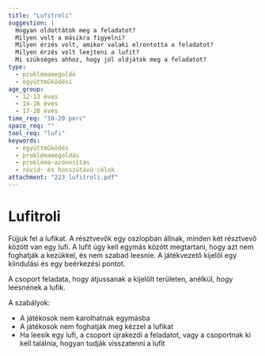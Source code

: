 ```yaml
---
title: "Lufitroli"
suggestion: | 
  Hogyan oldottátok meg a feladatot?
  Milyen volt a másikra figyelni? 
  Milyen érzés volt, amikor valaki elrontotta a feladatot?
  Milyen érzés volt leejteni a lufit?
  Mi szükséges ahhoz, hogy jól oldjátok meg a feladatot?
type:
  - problémamegoldó
  - együttműködési
age_group:
  - 12-13 éves
  - 14-16 éves
  - 17-20 éves
time_req: "10-20 perc"
space_req: ""
tool_req: "lufi"
keywords: 
  - együttműködés
  - problémamegoldás
  - probléma-azonosítás
  - rövid- és hosszútávú célok
attachment: "223_lufitroli.pdf"
---
```


# Lufitroli

Fújjuk fel a lufikat. A résztvevők egy oszlopban állnak, minden két résztvevő között van egy lufi. A lufit úgy kell egymás között megtartani, hogy azt nem foghatják a kezükkel, és nem szabad leesnie. A játékvezető kijelöl egy kiindulási és egy beérkezési pontot.

A csoport feladata, hogy átjussanak a kijelölt területen, anélkül, hogy leesnének a lufik.

A szabályok:

* A játékosok nem karolhatnak egymásba
* A játékosok nem foghatják meg kézzel a lufikat
* Ha leesik egy lufi, a csoport újrakezdi a feladatot, vagy a csoportnak ki kell találnia, hogyan tudják visszatenni a lufit
  
  
